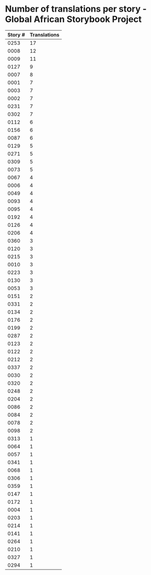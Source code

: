 # Number of translations per story - Global African Storybook Project

Story # | Translations
------- | ------------
0253 | 17
0008 | 12
0009 | 11
0127 | 9
0007 | 8
0001 | 7
0003 | 7
0002 | 7
0231 | 7
0302 | 7
0112 | 6
0156 | 6
0087 | 6
0129 | 5
0271 | 5
0309 | 5
0073 | 5
0067 | 4
0006 | 4
0049 | 4
0093 | 4
0095 | 4
0192 | 4
0126 | 4
0206 | 4
0360 | 3
0120 | 3
0215 | 3
0010 | 3
0223 | 3
0130 | 3
0053 | 3
0151 | 2
0331 | 2
0134 | 2
0176 | 2
0199 | 2
0287 | 2
0123 | 2
0122 | 2
0212 | 2
0337 | 2
0030 | 2
0320 | 2
0248 | 2
0204 | 2
0086 | 2
0084 | 2
0078 | 2
0098 | 2
0313 | 1
0064 | 1
0057 | 1
0341 | 1
0068 | 1
0306 | 1
0359 | 1
0147 | 1
0172 | 1
0004 | 1
0203 | 1
0214 | 1
0141 | 1
0264 | 1
0210 | 1
0327 | 1
0294 | 1
